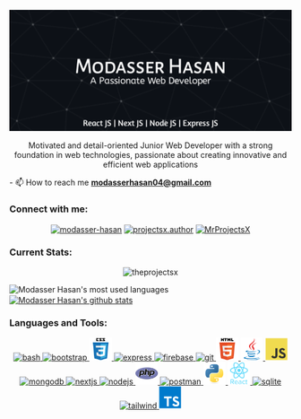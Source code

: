 <a href="https://github.com/TheProjectsX"><p align="center"><img src="https://raw.githubusercontent.com/TheProjectsX/TheProjectsX/main/images/github_banner.png" alt="Modasser Hasan" width="650"/></p></a> 
<p align="center">Motivated and detail-oriented Junior Web Developer with a strong foundation in web technologies,
passionate about creating innovative and efficient web applications</p>
- 📫 How to reach me <b><a href="mailto:modasserhasan04@gmail.com">modasserhasan04@gmail.com</a></b>

<br>
<h3 align="left">Connect with me:</h3>
<div align="center">
<a href="https://linkedin.com/in/modasser-hasan" target="blank"><img align="center" src="https://img.shields.io/badge/LinkedIn-blue?style=for-the-badge&logo=linkedin&logoColor=white" alt="modasser-hasan"/></a>
<a href="https://fb.com/projectsx.author" target="blank"><img align="center" src="https://img.shields.io/badge/Facebook-blue?style=for-the-badge&logo=facebook&logoColor=white" alt="projectsx.author"/></a>
<a href="https://telegram.com/MrProjectsX" target="blank"><img align="center" src="https://img.shields.io/badge/Telegram-blue?style=for-the-badge&logo=telegram&logoColor=white" alt="MrProjectsX"/></a>
</div>


<h3 align="left">Current Stats:</h3>
<p align="center"><img src="https://github-readme-streak-stats.herokuapp.com/?user=theprojectsx&theme=react&background=0D1117&fire=FF1CF7&hide_border=true" alt="theprojectsx" /></p>

<a href="https://github.com/theprojectsx">
 <img align="left" src="https://github-readme-stats.vercel.app/api/top-langs?username=theprojectsx&show_icons=true&locale=en&layout=compact&theme=algolia" alt="Modasser Hasan's most used languages" />
</a>

<a href="https://github.com/theprojectsx">
 <img align="center" src="https://github-readme-stats.vercel.app/api?username=theprojectsx&show_icons=true&theme=algolia&line_height=27&count_private=true&hide=prs,contribs" alt="Modasser Hasan's github stats"/>
</a>

<br>
<h3 align="left">Languages and Tools:</h3>
<p align="center"> <a href="https://www.gnu.org/software/bash/" target="_blank" rel="noreferrer"> <img src="https://cdn.jsdelivr.net/gh/devicons/devicon/icons/bash/bash-original.svg" alt="bash" width="40" height="40"/> </a> <a href="https://getbootstrap.com" target="_blank" rel="noreferrer"> <img src="https://cdn.jsdelivr.net/gh/devicons/devicon/icons/bootstrap/bootstrap-original.svg" alt="bootstrap" width="40" height="40"/> </a> <a href="https://www.w3schools.com/css/" target="_blank" rel="noreferrer"> <img src="https://raw.githubusercontent.com/devicons/devicon/master/icons/css3/css3-original-wordmark.svg" alt="css3" width="40" height="40"/> </a> <a href="https://expressjs.com" target="_blank" rel="noreferrer"> <img src="https://cdn.jsdelivr.net/gh/devicons/devicon/icons/express/express-original.svg" alt="express" width="40" height="40"/> </a> <a href="https://firebase.google.com/" target="_blank" rel="noreferrer"> <img src="https://www.vectorlogo.zone/logos/firebase/firebase-icon.svg" alt="firebase" width="40" height="40"/> </a> <a href="https://git-scm.com/" target="_blank" rel="noreferrer"> <img src="https://www.vectorlogo.zone/logos/git-scm/git-scm-icon.svg" alt="git" width="40" height="40"/> </a> <a href="https://www.w3.org/html/" target="_blank" rel="noreferrer"> <img src="https://raw.githubusercontent.com/devicons/devicon/master/icons/html5/html5-original-wordmark.svg" alt="html5" width="40" height="40"/> </a> <a href="https://www.java.com" target="_blank" rel="noreferrer"> <img src="https://raw.githubusercontent.com/devicons/devicon/master/icons/java/java-original.svg" alt="java" width="40" height="40"/> </a> <a href="https://developer.mozilla.org/en-US/docs/Web/JavaScript" target="_blank" rel="noreferrer"> <img src="https://raw.githubusercontent.com/devicons/devicon/master/icons/javascript/javascript-original.svg" alt="javascript" width="40" height="40"/> </a> <a href="https://www.mongodb.com/" target="_blank" rel="noreferrer"> <img src="https://cdn.jsdelivr.net/gh/devicons/devicon/icons/mongodb/mongodb-original.svg" alt="mongodb" width="40" height="40"/> </a> <a href="https://nextjs.org/" target="_blank" rel="noreferrer"> <img src="https://cdn.jsdelivr.net/gh/devicons/devicon/icons/nextjs/nextjs-original.svg" alt="nextjs" width="40" height="40"/> </a> <a href="https://nodejs.org" target="_blank" rel="noreferrer"> <img src="https://cdn.jsdelivr.net/gh/devicons/devicon/icons/nodejs/nodejs-original.svg" alt="nodejs" width="40" height="40"/> </a> <a href="https://www.php.net" target="_blank" rel="noreferrer"> <img src="https://raw.githubusercontent.com/devicons/devicon/master/icons/php/php-original.svg" alt="php" width="40" height="40"/> </a> <a href="https://postman.com" target="_blank" rel="noreferrer"> <img src="https://www.vectorlogo.zone/logos/getpostman/getpostman-icon.svg" alt="postman" width="40" height="40"/> </a> <a href="https://www.python.org" target="_blank" rel="noreferrer"> <img src="https://raw.githubusercontent.com/devicons/devicon/master/icons/python/python-original.svg" alt="python" width="40" height="40"/> </a> <a href="https://reactjs.org/" target="_blank" rel="noreferrer"> <img src="https://raw.githubusercontent.com/devicons/devicon/master/icons/react/react-original-wordmark.svg" alt="react" width="40" height="40"/> </a> <a href="https://www.sqlite.org/" target="_blank" rel="noreferrer"> <img src="https://www.vectorlogo.zone/logos/sqlite/sqlite-icon.svg" alt="sqlite" width="40" height="40"/> </a> <a href="https://tailwindcss.com/" target="_blank" rel="noreferrer"> <img src="https://www.vectorlogo.zone/logos/tailwindcss/tailwindcss-icon.svg" alt="tailwind" width="40" height="40"/> </a> <a href="https://www.typescriptlang.org/" target="_blank" rel="noreferrer"> <img src="https://raw.githubusercontent.com/devicons/devicon/master/icons/typescript/typescript-original.svg" alt="typescript" width="40" height="40"/> </a> </p>
